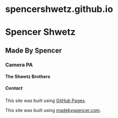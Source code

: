 # spencershwetz.github.io
# Spencer Shwetz

## Made By Spencer 
### Camera PA
#### The Shwetz Brothers
##### Contact

This site was built using [GitHub Pages](https://pages.github.com/).

This site was built using [madebyspencer.com](https://pages.github.com/).

